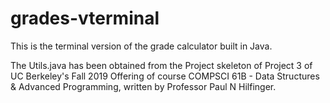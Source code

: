# grades-vterminal
This is the terminal version of the grade calculator built in Java. 

The Utils.java has been obtained from the Project skeleton of Project 3 of UC Berkeley's Fall 2019 Offering of course COMPSCI 61B - Data Structures & Advanced Programming, written by Professor Paul N Hilfinger. 

